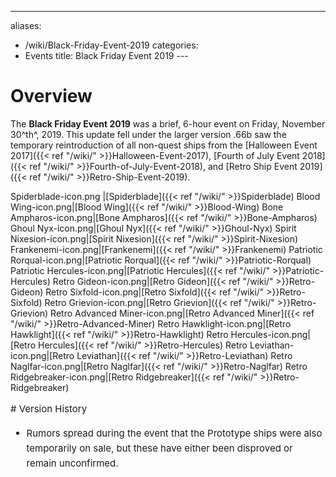 ---
aliases:
- /wiki/Black-Friday-Event-2019
categories:
- Events
title: Black Friday Event 2019
---<div class="cardcontainer" style="font-size:15px; line-height:24px">

# Overview

The **Black Friday Event 2019** was a brief, 6-hour event on Friday, November 30^th^, 2019. This update fell under the larger version .66b saw the temporary reintroduction of all non-quest ships from the [Halloween Event 2017]({{< ref "/wiki/" >}}Halloween-Event-2017), [Fourth of July Event 2018]({{< ref "/wiki/" >}}Fourth-of-July-Event-2018), and [Retro Ship Event 2019]({{< ref "/wiki/" >}}Retro-Ship-Event-2019).

Spiderblade-icon.png |[Spiderblade]({{< ref "/wiki/" >}}Spiderblade) Blood Wing-icon.png|[Blood Wing]({{< ref "/wiki/" >}}Blood-Wing) Bone Ampharos-icon.png|[Bone Ampharos]({{< ref "/wiki/" >}}Bone-Ampharos) Ghoul Nyx-icon.png|[Ghoul Nyx]({{< ref "/wiki/" >}}Ghoul-Nyx) Spirit Nixesion-icon.png|[Spirit Nixesion]({{< ref "/wiki/" >}}Spirit-Nixesion) Frankenemi-icon.png|[Frankenemi]({{< ref "/wiki/" >}}Frankenemi) Patriotic Rorqual-icon.png|[Patriotic Rorqual]({{< ref "/wiki/" >}}Patriotic-Rorqual) Patriotic Hercules-icon.png|[Patriotic Hercules]({{< ref "/wiki/" >}}Patriotic-Hercules) Retro Gideon-icon.png|[Retro Gideon]({{< ref "/wiki/" >}}Retro-Gideon) Retro Sixfold-icon.png|[Retro Sixfold]({{< ref "/wiki/" >}}Retro-Sixfold) Retro Grievion-icon.png|[Retro Grievion]({{< ref "/wiki/" >}}Retro-Grievion) Retro Advanced Miner-icon.png|[Retro Advanced Miner]({{< ref "/wiki/" >}}Retro-Advanced-Miner) Retro Hawklight-icon.png|[Retro Hawklight]({{< ref "/wiki/" >}}Retro-Hawklight) Retro Hercules-icon.png|[Retro Hercules]({{< ref "/wiki/" >}}Retro-Hercules) Retro Leviathan-icon.png|[Retro Leviathan]({{< ref "/wiki/" >}}Retro-Leviathan) Retro Naglfar-icon.png|[Retro Naglfar]({{< ref "/wiki/" >}}Retro-Naglfar) Retro Ridgebreaker-icon.png|[Retro Ridgebreaker]({{< ref "/wiki/" >}}Retro-Ridgebreaker)

</div>
<div class="cardcontainer" style="font-size:15px; line-height:24px">
# Version History

- Rumors spread during the event that the Prototype ships were also temporarily on sale, but these have either been disproved or remain unconfirmed.

</div>